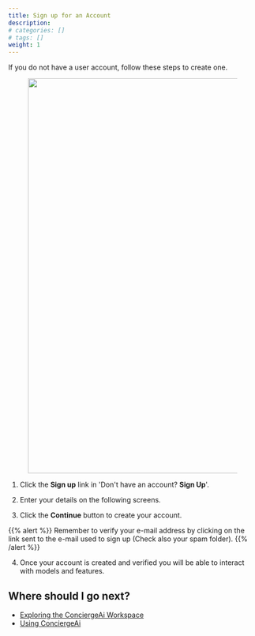```yaml
---
title: Sign up for an Account
description:
# categories: []
# tags: []
weight: 1
---
```


If you do not have a user account, follow these steps to create one.

<figure><img src="/docs/getting-started/login.png" alt="" width="800"><figcaption></figcaption></figure>

1. Click the **Sign up** link in 'Don't have an account? **Sign Up**'.

2. Enter your details on the following screens.

3. Click the **Continue** button to create your account.

{{% alert %}}
Remember to verify your e-mail address by clicking on the link sent to the e-mail used to sign up (Check also your spam folder).
{{% /alert %}}

4. Once your account is created and verified you will be able to interact with models and features.

## Where should I go next?

- [Exploring the ConciergeAi Workspace](/docs/getting-started/exploring/)
- [Using ConciergeAi](/docs/using-conciergeai/)